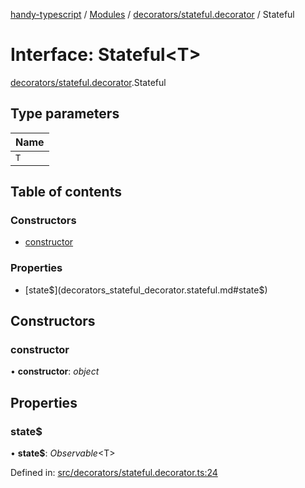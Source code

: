 [handy-typescript](../README.md) / [Modules](../modules.md) / [decorators/stateful.decorator](../modules/decorators_stateful_decorator.md) / Stateful

# Interface: Stateful<T\>

[decorators/stateful.decorator](../modules/decorators_stateful_decorator.md).Stateful

## Type parameters

| Name |
| :------ |
| `T` |

## Table of contents

### Constructors

- [constructor](decorators_stateful_decorator.stateful.md#constructor)

### Properties

- [state$](decorators_stateful_decorator.stateful.md#state$)

## Constructors

### constructor

• **constructor**: *object*

## Properties

### state$

• **state$**: *Observable*<T\>

Defined in: [src/decorators/stateful.decorator.ts:24](https://github.com/robbiemu/handy-typescript/blob/0ef0b5c/src/decorators/stateful.decorator.ts#L24)
